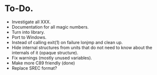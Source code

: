 # To-Do.
* Investigate all XXX.
* Documentation for all magic numbers.
* Turn into library.
* Port to Windows.
* Instead of calling exit(1) on failure lonjmp and clean up.
* Hide internal structures from units that do not need to know
  about the internals of it (opaque structure).
* Fix warnings (mostly unused variables).
* Make more C89 friendly (done)
* Replace SREC format?
